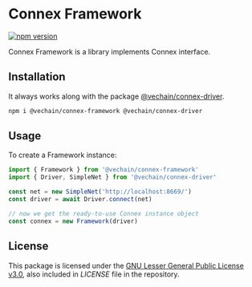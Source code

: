 # Connex Framework

[![npm version](https://badge.fury.io/js/%40vechain%2Fconnex-framework.svg)](https://badge.fury.io/js/%40vechain%2Fconnex-framework)

Connex Framework is a library implements Connex interface.

## Installation

It always works along with the package [@vechain/connex-driver](https://github.com/vechain/connex/tree/master/packages/driver).

```sh
npm i @vechain/connex-framework @vechain/connex-driver
```

## Usage


To create a Framework instance:

```typescript
import { Framework } from '@vechain/connex-framework'
import { Driver, SimpleNet } from '@vechain/connex-driver'

const net = new SimpleNet('http://localhost:8669/')
const driver = await Driver.connect(net)

// now we get the ready-to-use Connex instance object
const connex = new Framework(driver)
```

## License

This package is licensed under the
[GNU Lesser General Public License v3.0](https://www.gnu.org/licenses/lgpl-3.0.html), also included
in *LICENSE* file in the repository.
